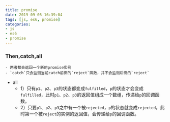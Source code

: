 ```yaml
---
title: promise
date: 2019-09-05 16:39:04
tags: [js, es6, promise]
categories: 
- js
- es6
- promise
---
```




### Then,catch,all

	- 两者都会返回一个新的promise实例
	- `catch`只会监测当前catch前面的`reject`函数，并不会监测后面的`reject`
 - all  
   	- 1）只有`p1`、`p2`、`p3`的状态都变成`fulfilled`，`p`的状态才会变成`fulfilled`，此时`p1`、`p2`、`p3`的返回值组成一个数组，传递给`p`的回调函数。
   	- 2）只要`p1`、`p2`、`p3`之中有一个被`rejected`，`p`的状态就变成`rejected`，此时第一个被`reject`的实例的返回值，会传递给`p`的回调函数。

